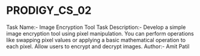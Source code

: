 # PRODIGY_CS_02
Task Name:- Image Encryption Tool
Task Description:- Develop a simple image encryption tool using pixel manipulation. You can perform operations like swapping pixel values or applying a basic mathematical operation to each pixel. Allow users to encrypt and decrypt images.
Author:- Amit Patil
